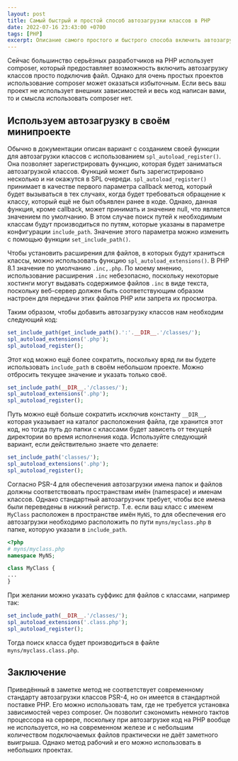 ```yaml
---
layout: post
title: Самый быстрый и простой способ автозагрузки классов в PHP
date: 2022-07-16 23:43:00 +0700
tags: [PHP]
excerpt: Описание самого простого и быстрого способа включить автозагрузку классов в PHP. Он не соответствует стандартам PSR, но встроен в язык PHP.
---
```

Сейчас большинство серьёзных разработчиков на PHP использует composer, который предоставляет возможность включить автозагрузку классов просто подключив файл. Однако для очень простых проектов использование composer может оказаться избыточным. Если весь ваш проект не использует внешних зависимостей и весь код написан вами, то и смысла использовать composer нет.

## Используем автозагрузку в своём минипроекте

Обычно в документации описан вариант с созданием своей функции для автозагрузки классов с использованием `spl_autoload_register()`. Она позволяет зарегистрировать функцию, которая будет заниматься автозагрузкой классов. Функций может быть зарегистрировано несколько и ни окажутся в SPL очереди. `spl_autoload_register()` принимает в качестве первого параметра callback метод, который будет вызываться в тех случаях, когда будет требоваться обращение к классу, который ещё не был объявлен ранее в коде. Однако, данная функция, кроме callback, может принимать и значение null, что является значением по умолчанию. В этом случае поиск путей к необходимым классам будут производиться по путям, которые указаны в параметре конфигурации `include_path`. Значение этого параметра можно изменить с помощью функции `set_include_path()`.

Чтобы установить расширения для файлов, в которых будут храниться классы, можно использовать функцию `spl_autoload_extensions()`. В PHP 8.1 значение по умолчанию `.inc,.php`. По моему мнению, использование расширения `.inc` небезопасно, поскольку некоторые хостинги могут выдавать содержимое файлов `.inc` в виде текста, поскольку веб-сервер должен быть соответствующим образом настроен для передачи этих файлов PHP или запрета их просмотра.

Таким образом, чтобы добавить автозагрузку классов нам необходим следующий код:

```php
set_include_path(get_include_path().':'.__DIR__.'/classes/');
spl_autoload_extensions('.php');
spl_autoload_register();
```

Этот код можно ещё более сократить, поскольку вряд ли вы будете использовать `include_path` в своём небольшом проекте. Можно отбросить текущее значение и указать только своё.

```php
set_include_path(__DIR__.'/classes/');
spl_autoload_extensions('.php');
spl_autoload_register();
```

Путь можно ещё больше сократить исключив константу `__DIR__`, которая указывает на каталог расположения файла, где хранится этот код, но тогда путь до папки с классами будет зависеть от текущей директории во время исполнения кода. Используйте следующий вариант, если действительно знаете что делаете:

```php
set_include_path('classes/');
spl_autoload_extensions('.php');
spl_autoload_register();
```

Согласно PSR-4 для обеспечения автозагрузки имена папок и файлов должны соответствовать пространствам имён (namespace) и именам классов. Однако стандартный автозагрузчик требует, чтобы все имена были переведены в нижний регистр. Т.е. если ваш класс с именем `MyClass` расположен в пространстве имён `MyNS`, то для обеспечения его автозагрузки необходимо расположить по пути `myns/myclass.php` в папке, которую указали в `include_path`.

```php
<?php
# myns/myclass.php
namespace MyNS;

class MyClass {
...
}
```

При желании можно указать суффикс для файлов с классами, например так:

```php
set_include_path(__DIR__.'/classes/');
spl_autoload_extensions('.class.php');
spl_autoload_register();
```

Тогда поиск класса будет производиться в файле `myns/myclass.class.php`.

## Заключение

Приведённый в заметке метод не соответствует современному стандарту автозагрузки классов PSR-4, но он имеется в стандартной поставке PHP. Его можно использовать там, где не требуется установка зависимостей через composer. Он позволит сэкономить немного тактов процессора на сервере, поскольку при автозагрузке код на PHP вообще не используется, но на современном железе и с небольшим количеством подключаемых файлов практически не даёт заметного выигрыша. Однако метод рабочий и его можно использовать в небольших проектах.
